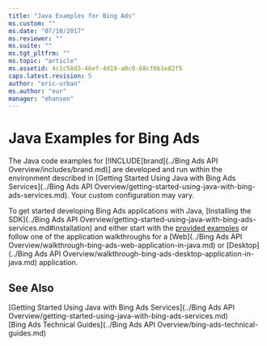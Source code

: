 ```yaml
---
title: "Java Examples for Bing Ads"
ms.custom: ""
ms.date: "07/10/2017"
ms.reviewer: ""
ms.suite: ""
ms.tgt_pltfrm: ""
ms.topic: "article"
ms.assetid: 4c1c58d3-46ef-4d19-a0c0-68cf6b1e82f5
caps.latest.revision: 5
author: "eric-urban"
ms.author: "eur"
manager: "ehansen"
---
```

# Java Examples for Bing Ads
The Java code examples for [!INCLUDE[brand](../Bing Ads API Overview/includes/brand.md)] are developed and run within the environment described in [Getting Started Using Java with Bing Ads Services](../Bing Ads API Overview/getting-started-using-java-with-bing-ads-services.md). Your custom configuration may vary.

To get started developing Bing Ads applications with Java, [Installing the SDK](../Bing Ads API Overview/getting-started-using-java-with-bing-ads-services.md#installation) and either start with the [provided examples](http://go.microsoft.com/fwlink/?LinkId=525443) or follow one of the application walkthroughs for a [Web](../Bing Ads API Overview/walkthrough-bing-ads-web-application-in-java.md) or [Desktop](../Bing Ads API Overview/walkthrough-bing-ads-desktop-application-in-java.md) application.

## See Also
[Getting Started Using Java with Bing Ads Services](../Bing Ads API Overview/getting-started-using-java-with-bing-ads-services.md)  
[Bing Ads Technical Guides](../Bing Ads API Overview/bing-ads-technical-guides.md)  

